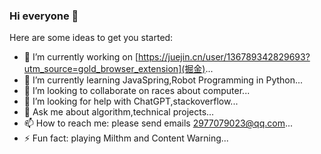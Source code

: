 ### Hi everyone 👋


Here are some ideas to get you started:

- 🔭 I’m currently working on [https://juejin.cn/user/136789342829693?utm_source=gold_browser_extension](掘金)...
- 🌱 I’m currently learning JavaSpring,Robot Programming in Python...
- 👯 I’m looking to collaborate on races about computer...
- 🤔 I’m looking for help with ChatGPT,stackoverflow...
- 💬 Ask me about algorithm,technical projects...
- 📫 How to reach me: please send emails 2977079023@qq.com...
- ⚡ Fun fact: playing Milthm and Content Warning...

